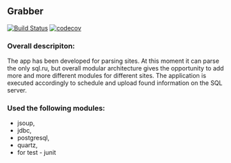 ## Grabber 

[![Build Status](https://travis-ci.org/Tiunchik/job4j_grabber.svg?branch=master)](https://travis-ci.org/Tiunchik/job4j_grabber) [![codecov](https://codecov.io/gh/Tiunchik/job4j_grabber/branch/master/graph/badge.svg)](https://codecov.io/gh/Tiunchik/job4j_grabber)

### Overall descripiton:
 The app has been developed for parsing sites. At this moment it can parse the only sql.ru, but overall modular architecture gives the opportunity to add more and more different modules for different sites. The application is executed accordingly to schedule and upload found information on the SQL server.
 
### Used the following modules:   
* jsoup,
* jdbc,
* postgresql,
* quartz,
* for test - junit
